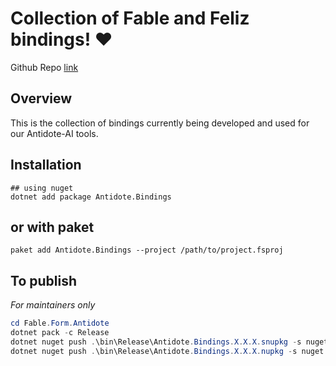 # Collection of Fable and Feliz bindings! :heart:
Github Repo [link](https://github.com/antidote-org/Antidote.Bindings)

## Overview

This is the collection of bindings currently being developed and used for our Antidote-AI tools.


## Installation

```
## using nuget
dotnet add package Antidote.Bindings
```

## or with paket

```
paket add Antidote.Bindings --project /path/to/project.fsproj
```


## To publish

*For maintainers only*

```ps1
cd Fable.Form.Antidote
dotnet pack -c Release
dotnet nuget push .\bin\Release\Antidote.Bindings.X.X.X.snupkg -s nuget.org -k <nuget_key>
dotnet nuget push .\bin\Release\Antidote.Bindings.X.X.X.nupkg -s nuget.org -k <nuget_key>
```
